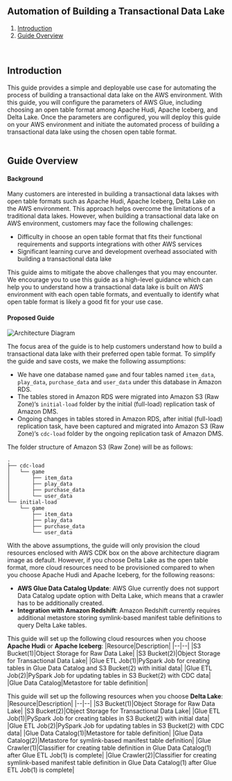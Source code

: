 ## Automation of Building a Transactional Data Lake
1. [Introduction](https://github.com/vrund2/Transactional-Data-Lake-Pipline-/blob/main/README.md#introduction)
2. [Guide Overview]((https://github.com/vrund2/Transactional-Data-Lake-Pipline-/blob/main/README.md#guide-overview))
<br>

## Introduction
This guide provides a simple and deployable use case for automating the process of building a transactional data lake on the AWS environment. With this guide, you will configure the parameters of AWS Glue, including choosing an open table format among Apache Hudi, Apache Iceberg, and Delta Lake. Once the parameters are configured, you will deploy this guide on your AWS environment and initiate the automated process of building a transactional data lake using the chosen open table format.
<br>
<br>
## Guide Overview
#### Background
Many customers are interested in building a transactional data lakses with open table formats such as Apache Hudi, Apache Iceberg, Delta Lake on the AWS environment. This approach helps overcome the limitations of a traditional data lakes. However, when building a transactional data lake on AWS environment, customers may face the following challenges:

- Difficulty in choose an open table format that fits their functional requirements and supports integrations with other AWS services
- Significant learning curve and development overhead associated with building a transactional data lake

This guide aims to mitigate the above challenges that you may encounter. We encourage you to use this guide as a high-level guidance which can help you to understand how a transactional data lake is built on AWS environment with each open table formats, and eventually to identify what open table format is likely a good fit for your use case. 

#### Proposed Guide
<!--[Image] Architecture Diagram-->
![Architecture Diagram](./images/aws-smaples.jpg)

The focus area of the guide is to help customers understand how to build a transactional data lake with their preferred open table format. To simplify the guide and save costs, we make the following assumptions:

* We have one database named ```game``` and four tables named ```item_data```, ```play_data```, ```purchase_data``` and ```user_data``` under this database in Amazon RDS.
* The tables stored in Amazon RDS were migrated into Amazon S3 (Raw Zone)‘s ```initial-load``` folder by the initial (full-load) replication task of Amazon DMS.
* Ongoing changes in tables stored in Amazon RDS, after initial (full-load) replication task, have been captured and migrated into Amazon S3 (Raw Zone)‘s ```cdc-load``` folder by the ongoing replication task of Amazon DMS.

The folder structure of Amazon S3 (Raw Zone) will be as follows:
```
.
├── cdc-load
│   └── game
│       ├── item_data
│       ├── play_data
│       ├── purchase_data
│       └── user_data
└── initial-load
    └── game
        ├── item_data
        ├── play_data
        ├── purchase_data
        └── user_data
```

With the above assumptions, the guide will only provision the cloud resources enclosed with AWS CDK box on the above architecture diagram image as default.
However, if you choose Delta Lake as the open table format, more cloud resources need to be provisioned compared to when you choose Apache Hudi and Apache Iceberg, for the following reasons:

- **AWS Glue Data Catalog Update**: AWS Glue currently does not support Data Catalog update option with Delta Lake, which means that a crawler has to be additionally created.
- **Integration with Amazon Redshift**: Amazon Redshift currently requires additional metastore storing  symlink-based manifest table definitions to query Delta Lake tables.

This guide will set up the following cloud resources when you choose **Apache Hudi** or **Apache Iceberg**:
|Resource|Description|
|--|--|
|S3 Bucket(1)|Object Storage for Raw Data Lake|
|S3 Bucket(2)|Object Storage for Transactional Data Lake|
|Glue ETL Job(1)|PySpark Job for creating tables in Glue Data Catalog and S3 Bucket(2) with initial data|
|Glue ETL Job(2)|PySpark Job for updating tables in S3 Bucket(2) with CDC data|
|Glue Data Catalog|Metastore for table definition|

This guide will set up the following resources when you choose **Delta Lake**:
|Resource|Description|
|--|--|
|S3 Bucket(1)|Object Storage for Raw Data Lake|
|S3 Bucket(2)|Object Storage for Transactional Data Lake|
|Glue ETL Job(1)|PySpark Job for creating tables in S3 Bucket(2) with initial data|
|Glue ETL Job(2)|PySpark Job for updating tables in S3 Bucket(2) with CDC data|
|Glue Data Catalog(1)|Metastore for table definition|
|Glue Data Catalog(2)|Metastore for symlink-based manifest table definition|
|Glue Crawler(1)|Classifier for creating table definition in Glue Data Catalog(1) after Glue ETL Job(1) is complete|
|Glue Crawler(2)|Classifier for creating symlink-based manifest table definition in Glue Data Catalog(1) after Glue ETL Job(1) is complete|
<br>


